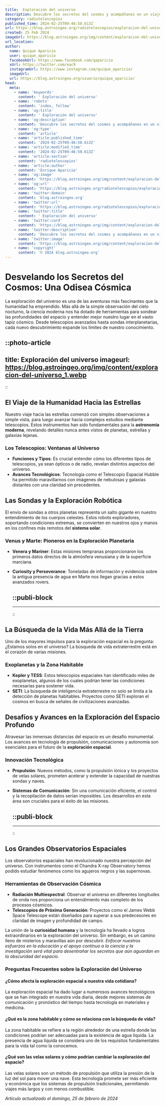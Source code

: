 ```yaml
---
title:  Exploración del universo
description: Descubre los secretos del cosmos y acompáñanos en un viaje fascinante por la exploración del universo. Ciencia y maravillas cósmicas te esperan.
category: radiotelescopios
published_time: 2024-02-25T09:46:50.613Z
url: https://blog.astroingeo.org/radiotelescopios/exploracion-del-universo
created: 25 Feb 2024
imageUrl: https://blog.astroingeo.org/img/content/exploracion-del-universo_1.webp
url_location:
author:
  name: Quique Aparicio
  user: quique_aparicio
  facebookUrl: https://www.facebook.com/qaparicio
  xUrl: https://twitter.com/eac9
  instagramUrl: https://www.instagram.com/quique_aparicio/
  imageUrl: 
  url: https://blog.astroingeo.org/usuario/quique_aparicio/
head:
  meta:
    - name: 'keywords'
      content: ' Exploración del universo'
    - name: 'robots'
      content: 'index, follow'
    - name: 'og:title'
      content: ' Exploración del universo'
    - name: 'og:description'
      content: 'Descubre los secretos del cosmos y acompáñanos en un viaje fascinante por la exploración del universo. Ciencia y maravillas cósmicas te esperan.'
    - name: 'og:type'
      content: 'article'
    - name: 'article:published_time'
      content: '2024-02-25T09:46:50.613Z'
    - name: 'article:modified_time'
      content: '2024-02-25T09:46:50.613Z'
    - name: 'article:section'
      content: 'radiotelescopios'
    - name: 'article:author'
      content: 'Enrique Aparicio'
    - name: 'og:image'
      content: 'https://blog.astroingeo.org/img/content/exploracion-del-universo_1.webp'
    - name: 'og:url'
      content: 'https://blog.astroingeo.org/radiotelescopios/exploracion-del-universo'
    - name: 'twitter:domain'
      content: 'blog.astroingeo.org'
    - name: 'twitter:url'
      content: 'https://blog.astroingeo.org/radiotelescopios/exploracion-del-universo'
    - name: 'twitter:title'
      content: ' Exploración del universo'
    - name: 'twitter:card'
      content: 'https://blog.astroingeo.org/img/content/exploracion-del-universo_1.webp'
    - name: 'twitter:description'
      content: 'Descubre los secretos del cosmos y acompáñanos en un viaje fascinante por la exploración del universo. Ciencia y maravillas cósmicas te esperan.'
    - name: 'twitter:image'
      content: 'https://blog.astroingeo.org/img/content/exploracion-del-universo_1.webp'
    - name: 'copyright'
      content: '© 2024 blog.astroingeo.org'
---
```

# Desvelando los Secretos del Cosmos: Una Odisea Cósmica 

La exploración del universo es una de las aventuras más fascinantes que la humanidad ha emprendido. Más allá de la simple observación del cielo nocturno, la ciencia moderna nos ha dotado de herramientas para sondear las profundidades del espacio y entender mejor nuestro lugar en el vasto tapiz cósmico. Desde telescopios avanzados hasta sondas interplanetarias, cada nuevo descubrimiento expande los límites de nuestro conocimiento.


::photo-article
---
title:  Exploración del universo
imageurl: https://blog.astroingeo.org/img/content/exploracion-del-universo_1.webp
---
::


## El Viaje de la Humanidad Hacia las Estrellas

Nuestro viaje hacia las estrellas comenzó con simples observaciones a simple vista, para luego avanzar hacia complejos estudios mediante telescopios. Estos instrumentos han sido fundamentales para la **astronomía moderna**, revelando detalles nunca antes vistos de planetas, estrellas y galaxias lejanas.

### Los Telescopios: Ventanas al Universo
- **Funciones y Tipos**: Es crucial entender cómo los diferentes tipos de telescopios, ya sean ópticos o de radio, revelan distintos aspectos del universo.
- **Avances Tecnológicos**: Tecnología como el Telescopio Espacial Hubble ha permitido maravillarnos con imágenes de nebulosas y galaxias distantes con una claridad sin precedentes.

## Las Sondas y la Exploración Robótica

El envío de sondas a otros planetas representa un salto gigante en nuestro entendimiento de los cuerpos celestes. Estos robots exploradores, soportando condiciones extremas, se convierten en nuestros ojos y manos en los confines más remotos del **sistema solar**. 

### Venus y Marte: Pioneros en la Exploración Planetaria
- **Venera y Mariner**: Estas misiones tempranas proporcionaron los primeros datos directos de la atmósfera venusiana y de la superficie marciana.
- **Curiosity y Perseverance**: Toneladas de información y evidencia sobre la antigua presencia de agua en Marte nos llegan gracias a estos avanzados rovers.


  ::publi-block
  ---
  ---
  ::
  
  
## La Búsqueda de la Vida Más Allá de la Tierra

Uno de los mayores impulsos para la exploración espacial es la pregunta: ¿Estamos solos en el universo? La búsqueda de vida extraterrestre está en el corazón de varias misiones.

### Exoplanetas y la Zona Habitable
- **Kepler y TESS**: Estos telescopios espaciales han identificado miles de exoplanetas, algunos de los cuales podrían tener las condiciones necesarias para sostener vida.
- **SETI**: La búsqueda de inteligencia extraterrestre no solo se limita a la detección de planetas habitables. Proyectos como SETI exploran el cosmos en busca de señales de civilizaciones avanzadas.

## Desafíos y Avances en la Exploración del Espacio Profundo

Atravesar las inmensas distancias del espacio es un desafío monumental. Los avances en tecnología de propulsión, comunicaciones y autonomía son esenciales para el futuro de la **exploración espacial**.

### Innovación Tecnológica
- **Propulsión**: Nuevos métodos, como la propulsión iónica y los proyectos de velas solares, prometen acelerar y extender la capacidad de nuestras sondas y naves.
- **Sistemas de Comunicación**: Sin una comunicación eficiente, el control y la recopilación de datos serían imposibles. Los desarrollos en esta área son cruciales para el éxito de las misiones.


  ::publi-block
  ---
  ---
  ::
  
  
## Los Grandes Observatorios Espaciales

Los observatorios espaciales han revolucionado nuestra percepción del universo. Con instrumentos como el Chandra X-ray Observatory hemos podido estudiar fenómenos como los agujeros negros y las supernovas.

### Herramientas de Observación Cósmica
- **Radiación Multiespectral**: Observar el universo en diferentes longitudes de onda nos proporciona un entendimiento más completo de los procesos cósmicos.
- **Telescopios de Próxima Generación**: Proyectos como el James Webb Space Telescope están diseñados para superar a sus predecesores en claridad de imagen y profundidad de campo.

La unión de la **curiosidad humana** y la tecnología ha llevado a logros extraordinarios en la exploración del universo. Sin embargo, es un camino lleno de misterios y maravillas aún por descubrir. *Enfocar nuestros esfuerzos en la educación y el apoyo contínuo a la ciencia y la investigación será vital para desentrañar los secretos que aún aguardan en la obscuridad del espacio*.

### Preguntas Frecuentes sobre la Exploración del Universo

#### ¿Cómo afecta la exploración espacial a nuestra vida cotidiana?
La exploración espacial ha dado lugar a numerosos avances tecnológicos que se han integrado en nuestra vida diaria, desde mejores sistemas de comunicación y pronóstico del tiempo hasta tecnología en materiales y medicina.

#### ¿Qué es la zona habitable y cómo se relaciona con la búsqueda de vida?
La zona habitable se refiere a la región alrededor de una estrella donde las condiciones podrían ser adecuadas para la existencia de agua líquida. La presencia de agua líquida se considera uno de los requisitos fundamentales para la vida tal como la conocemos.

#### ¿Qué son las velas solares y cómo podrían cambiar la exploración del espacio?
Las velas solares son un método de propulsión que utiliza la presión de la luz del sol para mover una nave. Esta tecnología promete ser más eficiente y económica que los sistemas de propulsión tradicionales, permitiendo viajes más largos y con menos combustible.

_Artículo actualizado el domingo, 25 de febrero de 2024_